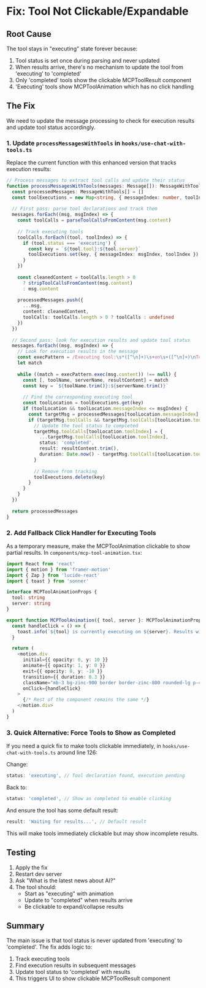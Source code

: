 # Fix: Tool Not Clickable/Expandable

## Root Cause

The tool stays in "executing" state forever because:
1. Tool status is set once during parsing and never updated
2. When results arrive, there's no mechanism to update the tool from 'executing' to 'completed'
3. Only 'completed' tools show the clickable MCPToolResult component
4. 'Executing' tools show MCPToolAnimation which has no click handling

## The Fix

We need to update the message processing to check for execution results and update tool status accordingly.

### 1. Update `processMessagesWithTools` in `hooks/use-chat-with-tools.ts`

Replace the current function with this enhanced version that tracks execution results:

```typescript
// Process messages to extract tool calls and update their status
function processMessagesWithTools(messages: Message[]): MessageWithTools[] {
  const processedMessages: MessageWithTools[] = []
  const toolExecutions = new Map<string, { messageIndex: number, toolIndex: number }>()
  
  // First pass: parse tool declarations and track them
  messages.forEach((msg, msgIndex) => {
    const toolCalls = parseToolCallsFromContent(msg.content)
    
    // Track executing tools
    toolCalls.forEach((tool, toolIndex) => {
      if (tool.status === 'executing') {
        const key = `${tool.tool}:${tool.server}`
        toolExecutions.set(key, { messageIndex: msgIndex, toolIndex })
      }
    })
    
    const cleanedContent = toolCalls.length > 0 
      ? stripToolCallsFromContent(msg.content)
      : msg.content
    
    processedMessages.push({
      ...msg,
      content: cleanedContent,
      toolCalls: toolCalls.length > 0 ? toolCalls : undefined
    })
  })
  
  // Second pass: look for execution results and update tool status
  messages.forEach((msg, msgIndex) => {
    // Look for execution results in the message
    const execPattern = /Executing tool:\s*([^\n]+)\s+on\s+([^\n]+)\nTool executed successfully\.([\s\S]*?)\[Tool execution completed/g
    let match
    
    while ((match = execPattern.exec(msg.content)) !== null) {
      const [, toolName, serverName, resultContent] = match
      const key = `${toolName.trim()}:${serverName.trim()}`
      
      // Find the corresponding executing tool
      const toolLocation = toolExecutions.get(key)
      if (toolLocation && toolLocation.messageIndex <= msgIndex) {
        const targetMsg = processedMessages[toolLocation.messageIndex]
        if (targetMsg.toolCalls && targetMsg.toolCalls[toolLocation.toolIndex]) {
          // Update the tool status to completed
          targetMsg.toolCalls[toolLocation.toolIndex] = {
            ...targetMsg.toolCalls[toolLocation.toolIndex],
            status: 'completed',
            result: resultContent.trim(),
            duration: Date.now() - targetMsg.toolCalls[toolLocation.toolIndex].timestamp
          }
          
          // Remove from tracking
          toolExecutions.delete(key)
        }
      }
    }
  })
  
  return processedMessages
}
```

### 2. Add Fallback Click Handler for Executing Tools

As a temporary measure, make the MCPToolAnimation clickable to show partial results. In `components/mcp-tool-animation.tsx`:

```typescript
import React from 'react'
import { motion } from 'framer-motion'
import { Zap } from 'lucide-react'
import { toast } from 'sonner'

interface MCPToolAnimationProps {
  tool: string
  server: string
}

export function MCPToolAnimation({ tool, server }: MCPToolAnimationProps) {
  const handleClick = () => {
    toast.info(`${tool} is currently executing on ${server}. Results will appear when complete.`)
  }

  return (
    <motion.div
      initial={{ opacity: 0, y: 10 }}
      animate={{ opacity: 1, y: 0 }}
      exit={{ opacity: 0, y: -10 }}
      transition={{ duration: 0.3 }}
      className="mb-3 bg-zinc-900 border border-zinc-800 rounded-lg p-4 flex items-center space-x-3 cursor-pointer hover:bg-zinc-800/50 transition-colors"
      onClick={handleClick}
    >
      {/* Rest of the component remains the same */}
    </motion.div>
  )
}
```

### 3. Quick Alternative: Force Tools to Show as Completed

If you need a quick fix to make tools clickable immediately, in `hooks/use-chat-with-tools.ts` around line 126:

Change:
```typescript
status: 'executing', // Tool declaration found, execution pending
```

Back to:
```typescript
status: 'completed', // Show as completed to enable clicking
```

And ensure the tool has some default result:
```typescript
result: 'Waiting for results...', // Default result
```

This will make tools immediately clickable but may show incomplete results.

## Testing

1. Apply the fix
2. Restart dev server
3. Ask "What is the latest news about AI?"
4. The tool should:
   - Start as "executing" with animation
   - Update to "completed" when results arrive
   - Be clickable to expand/collapse results

## Summary

The main issue is that tool status is never updated from 'executing' to 'completed'. The fix adds logic to:
1. Track executing tools
2. Find execution results in subsequent messages
3. Update tool status to 'completed' with results
4. This triggers UI to show clickable MCPToolResult component
